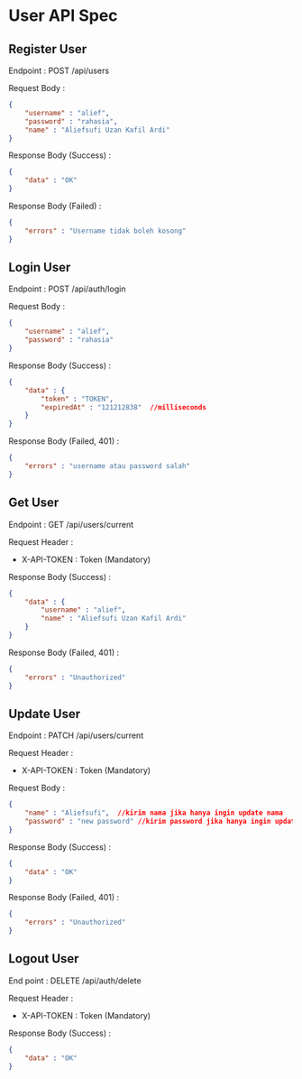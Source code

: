 # User API Spec

## Register User

Endpoint : POST /api/users

Request Body : 

```json
{
    "username" : "alief",
    "password" : "rahasia",
    "name" : "Aliefsufi Uzan Kafil Ardi"
}
```

Response Body (Success) :

```json
{
    "data" : "OK"
}
```

Response Body (Failed) : 

```json
{
    "errors" : "Username tidak boleh kosong"
}
```

## Login User

Endpoint : POST /api/auth/login

Request Body : 

```json
{
    "username" : "alief",
    "password" : "rahasia"
}
```

Response Body (Success) :

```json
{
    "data" : {
        "token" : "TOKEN",
        "expiredAt" : "121212838"  //milliseconds
    }
}
```

Response Body (Failed, 401) : 

```json
{
    "errors" : "username atau password salah"
}
```

## Get User

Endpoint : GET /api/users/current

Request Header : 
- X-API-TOKEN : Token (Mandatory)

Response Body (Success) :

```json
{
    "data" : {
        "username" : "alief",
        "name" : "Aliefsufi Uzan Kafil Ardi"
    }
}
```

Response Body (Failed, 401) : 

```json
{
    "errors" : "Unauthorized"
}
```

## Update User

Endpoint : PATCH /api/users/current

Request Header : 
- X-API-TOKEN : Token (Mandatory)

Request Body : 

```json
{
    "name" : "Aliefsufi",  //kirim nama jika hanya ingin update nama
    "password" : "new password" //kirim password jika hanya ingin update password
}
```

Response Body (Success) :

```json
{
    "data" : "OK"
}
```

Response Body (Failed, 401) : 

```json
{
    "errors" : "Unauthorized"
}
```

## Logout User

End point : DELETE /api/auth/delete

Request Header : 
- X-API-TOKEN : Token (Mandatory)

Response Body (Success) :

```json
{
    "data" : "OK"
}